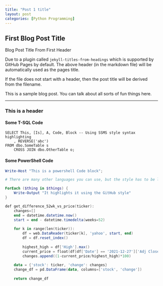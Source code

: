 ```yaml
---
title: "Post 1 title"
layout: post
categories: [Python Programming]
---
```

## First Blog Post Title
Blog Post Title From First Header

Due to a plugin called `jekyll-titles-from-headings` which is supported by GitHub Pages by default. The above header (in the markdown file) will be automatically used as the pages title.

If the file does not start with a header, then the post title will be derived from the filename.

This is a sample blog post. You can talk about all sorts of fun things here.

---

### This is a header

#### Some T-SQL Code

```tsql
SELECT This, [Is], A, Code, Block -- Using SSMS style syntax highlighting
    , REVERSE('abc')
FROM dbo.SomeTable s
    CROSS JOIN dbo.OtherTable o;
```

#### Some PowerShell Code

```powershell
Write-Host "This is a powershell Code block";

# There are many other languages you can use, but the style has to be loaded first

ForEach ($thing in $things) {
    Write-Output "It highlights it using the GitHub style"
}

def get_difference_52wk_vs_price(ticker):
    changes=[]
    end = datetime.datetime.now()
    start = end - datetime.timedelta(weeks=52)
    
    for k in range(len(ticker)):
        df = web.DataReader(ticker[k], 'yahoo', start, end)
        df = df.reset_index()
    
        highest_high = df['High'].max()
        current_price = float(df[df['Date'] == '2021-12-27']['Adj Close'])
        changes.append((1-current_price/highest_high)*100)
        
    data = {'stock': ticker, 'change': changes}
    change_df = pd.DataFrame(data, columns=['stock', 'change'])
    
    return change_df
```
